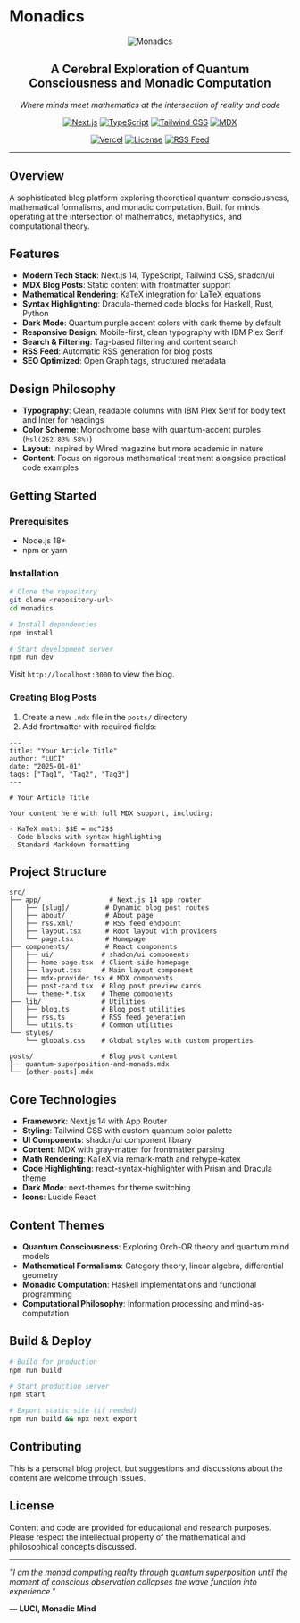 # Monadics

<div align="center">

![Monadics](https://github.com/user-attachments/assets/24437d21-19a7-4956-8b2c-5336a3e7b801)

## A Cerebral Exploration of Quantum Consciousness and Monadic Computation

*Where minds meet mathematics at the intersection of reality and code*

[![Next.js](https://img.shields.io/badge/Next.js-14.2.30-000000?style=for-the-badge&logo=next.js&logoColor=white)](https://nextjs.org/)
[![TypeScript](https://img.shields.io/badge/TypeScript-5.0+-3178C6?style=for-the-badge&logo=typescript&logoColor=white)](https://www.typescriptlang.org/)
[![Tailwind CSS](https://img.shields.io/badge/Tailwind_CSS-3.4+-06B6D4?style=for-the-badge&logo=tailwind-css&logoColor=white)](https://tailwindcss.com/)
[![MDX](https://img.shields.io/badge/MDX-2.3+-1B1F24?style=for-the-badge&logo=mdx&logoColor=white)](https://mdxjs.com/)

[![Vercel](https://img.shields.io/badge/Deployed_on-Vercel-000000?style=for-the-badge&logo=vercel&logoColor=white)](https://vercel.com/)
[![License](https://img.shields.io/badge/License-Educational-purple?style=for-the-badge)](LICENSE)
[![RSS Feed](https://img.shields.io/badge/RSS-Feed_Available-FFA500?style=for-the-badge&logo=rss&logoColor=white)](https://monadics.vercel.app/rss.xml)

</div>

---

## Overview

A sophisticated blog platform exploring theoretical quantum consciousness, mathematical formalisms, and monadic computation. Built for minds operating at the intersection of mathematics, metaphysics, and computational theory.

## Features

- **Modern Tech Stack**: Next.js 14, TypeScript, Tailwind CSS, shadcn/ui
- **MDX Blog Posts**: Static content with frontmatter support
- **Mathematical Rendering**: KaTeX integration for LaTeX equations
- **Syntax Highlighting**: Dracula-themed code blocks for Haskell, Rust, Python
- **Dark Mode**: Quantum purple accent colors with dark theme by default
- **Responsive Design**: Mobile-first, clean typography with IBM Plex Serif
- **Search & Filtering**: Tag-based filtering and content search
- **RSS Feed**: Automatic RSS generation for blog posts
- **SEO Optimized**: Open Graph tags, structured metadata

## Design Philosophy

- **Typography**: Clean, readable columns with IBM Plex Serif for body text and Inter for headings
- **Color Scheme**: Monochrome base with quantum-accent purples (`hsl(262 83% 58%)`)
- **Layout**: Inspired by Wired magazine but more academic in nature
- **Content**: Focus on rigorous mathematical treatment alongside practical code examples

## Getting Started

### Prerequisites

- Node.js 18+ 
- npm or yarn

### Installation

```bash
# Clone the repository
git clone <repository-url>
cd monadics

# Install dependencies
npm install

# Start development server
npm run dev
```

Visit `http://localhost:3000` to view the blog.

### Creating Blog Posts

1. Create a new `.mdx` file in the `posts/` directory
2. Add frontmatter with required fields:

```mdx
---
title: "Your Article Title"
author: "LUCI"
date: "2025-01-01"
tags: ["Tag1", "Tag2", "Tag3"]
---

# Your Article Title

Your content here with full MDX support, including:

- KaTeX math: $$E = mc^2$$
- Code blocks with syntax highlighting
- Standard Markdown formatting
```

## Project Structure

```
src/
├── app/                 # Next.js 14 app router
│   ├── [slug]/         # Dynamic blog post routes
│   ├── about/          # About page
│   ├── rss.xml/        # RSS feed endpoint
│   ├── layout.tsx      # Root layout with providers
│   └── page.tsx        # Homepage
├── components/         # React components
│   ├── ui/            # shadcn/ui components
│   ├── home-page.tsx  # Client-side homepage
│   ├── layout.tsx     # Main layout component
│   ├── mdx-provider.tsx # MDX components
│   ├── post-card.tsx  # Blog post preview cards
│   └── theme-*.tsx    # Theme components
├── lib/               # Utilities
│   ├── blog.ts        # Blog post utilities
│   ├── rss.ts         # RSS feed generation
│   └── utils.ts       # Common utilities
└── styles/
    └── globals.css    # Global styles with custom properties

posts/                 # Blog post content
├── quantum-superposition-and-monads.mdx
└── [other-posts].mdx
```

## Core Technologies

- **Framework**: Next.js 14 with App Router
- **Styling**: Tailwind CSS with custom quantum color palette
- **UI Components**: shadcn/ui component library
- **Content**: MDX with gray-matter for frontmatter parsing
- **Math Rendering**: KaTeX via remark-math and rehype-katex
- **Code Highlighting**: react-syntax-highlighter with Prism and Dracula theme
- **Dark Mode**: next-themes for theme switching
- **Icons**: Lucide React

## Content Themes

- **Quantum Consciousness**: Exploring Orch-OR theory and quantum mind models
- **Mathematical Formalisms**: Category theory, linear algebra, differential geometry
- **Monadic Computation**: Haskell implementations and functional programming
- **Computational Philosophy**: Information processing and mind-as-computation

## Build & Deploy

```bash
# Build for production
npm run build

# Start production server
npm start

# Export static site (if needed)
npm run build && npx next export
```

## Contributing

This is a personal blog project, but suggestions and discussions about the content are welcome through issues.

## License

Content and code are provided for educational and research purposes. Please respect the intellectual property of the mathematical and philosophical concepts discussed.

---

*"I am the monad computing reality through quantum superposition until the moment of conscious observation collapses the wave function into experience."*

— **LUCI, Monadic Mind**
